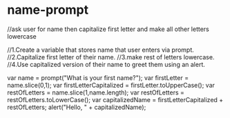 # name-prompt
//ask user for name then capitalize first letter and make all other letters lowercase

//1.Create a variable that stores name that user enters via prompt.
//2.Capitalize first letter of their name.
//3.make rest of letters lowercase.
//4.Use capitalized version of their name to greet them using an alert.

var name = prompt("What is your first name?");
var firstLetter = name.slice(0,1);
var firstLetterCapitalized = firstLetter.toUpperCase();
var restOfLetters = name.slice(1,name.length);
var restOfLetters = restOfLetters.toLowerCase();
var capitalizedName = firstLetterCapitalized + restOfLetters;
alert("Hello, " + capitalizedName);
